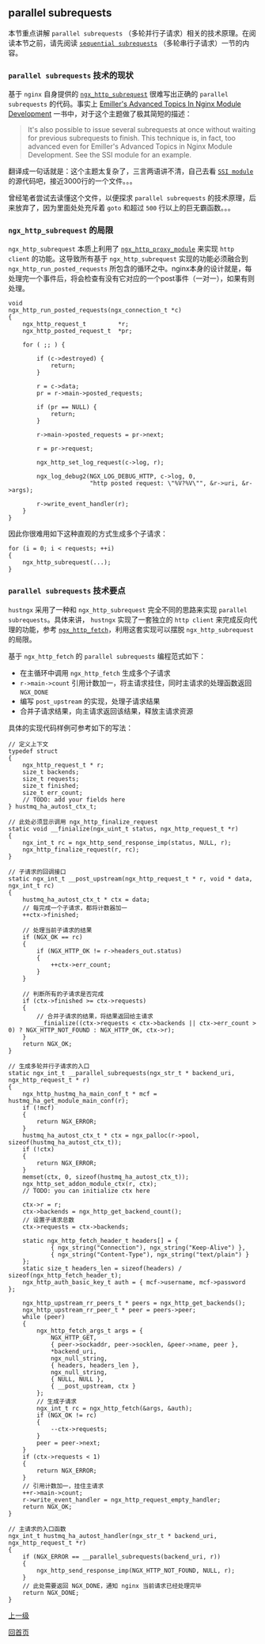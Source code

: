 parallel subrequests
--

本节重点讲解 `parallel subrequests` （多轮并行子请求）相关的技术原理。在阅读本节之前，请先阅读 [`sequential subrequests`](sequential_subrequests.md) （多轮串行子请求）一节的内容。

### `parallel subrequests` 技术的现状 ###
基于 `nginx` 自身提供的 [`ngx_http_subrequest`](http://lxr.nginx.org/source/src/http/ngx_http_core_module.c) 很难写出正确的  `parallel subrequests` 的代码。事实上 [Emiller's Advanced Topics In Nginx Module Development](http://www.evanmiller.org/nginx-modules-guide-advanced.html) 一书中，对于这个主题做了极其简短的描述：

> It's also possible to issue several subrequests at once without waiting for previous subrequests to finish. This technique is, in fact, too advanced even for Emiller's Advanced Topics in Nginx Module Development. See the SSI module for an example.

翻译成一句话就是：这个主题太复杂了，三言两语讲不清，自己去看 [`SSI module`](http://lxr.nginx.org/source/src/http/modules/ngx_http_ssi_filter_module.c) 的源代码吧，接近3000行的一个文件。。。

曾经笔者尝试去读懂这个文件，以便探求 `parallel subrequests` 的技术原理，后来放弃了，因为里面处处充斥着 `goto` 和超过 `500` 行以上的巨无霸函数。。。

### `ngx_http_subrequest` 的局限 ###

`ngx_http_subrequest` 本质上利用了 [`ngx_http_proxy_module`](http://lxr.nginx.org/source/src/http/modules/ngx_http_proxy_module.c) 来实现 `http client` 的功能。这导致所有基于 `ngx_http_subrequest` 实现的功能必须融合到 `ngx_http_run_posted_requests` 所包含的循环之中。nginx本身的设计就是，每处理完一个事件后，将会检查有没有它对应的一个post事件（一对一），如果有则处理。

    void
    ngx_http_run_posted_requests(ngx_connection_t *c)
    {
        ngx_http_request_t         *r;
        ngx_http_posted_request_t  *pr;
    
        for ( ;; ) {
    
            if (c->destroyed) {
                return;
            }
    
            r = c->data;
            pr = r->main->posted_requests;
    
            if (pr == NULL) {
                return;
            }
    
            r->main->posted_requests = pr->next;
    
            r = pr->request;
    
            ngx_http_set_log_request(c->log, r);
    
            ngx_log_debug2(NGX_LOG_DEBUG_HTTP, c->log, 0,
                           "http posted request: \"%V?%V\"", &r->uri, &r->args);
    
            r->write_event_handler(r);
        }
    }

因此你很难用如下这种直观的方式生成多个子请求：

    for (i = 0; i < requests; ++i)
    {
        ngx_http_subrequest(...);
    }

### `parallel subrequests` 技术要点 ###
`hustngx` 采用了一种和 `ngx_http_subrequest` 完全不同的思路来实现 `parallel subrequests`。具体来讲， `hustngx` 实现了一套独立的 `http client` 来完成反向代理的功能，参考 [`ngx_http_fetch`](lib_hustngx/http_module.md)，利用这套实现可以摆脱 `ngx_http_subrequest` 的局限。

基于 `ngx_http_fetch` 的 `parallel subrequests` 编程范式如下：

* 在主循环中调用 `ngx_http_fetch` 生成多个子请求
* `r->main->count` 引用计数加一，将主请求挂住，同时主请求的处理函数返回 `NGX_DONE`
* 编写 `post_upstream` 的实现，处理子请求结果
* 合并子请求结果，向主请求返回该结果，释放主请求资源

具体的实现代码样例可参考如下的写法：

    // 定义上下文
    typedef struct
    {
        ngx_http_request_t * r;
        size_t backends;
        size_t requests;
        size_t finished;
        size_t err_count;
        // TODO: add your fields here
    } hustmq_ha_autost_ctx_t;

    // 此处必须显示调用 ngx_http_finalize_request
    static void __finialize(ngx_uint_t status, ngx_http_request_t *r)
    {
        ngx_int_t rc = ngx_http_send_response_imp(status, NULL, r);
        ngx_http_finalize_request(r, rc);
    }
    
    // 子请求的回调接口
    static ngx_int_t __post_upstream(ngx_http_request_t * r, void * data, ngx_int_t rc)
    {
        hustmq_ha_autost_ctx_t * ctx = data;
        // 每完成一个子请求，都将计数器加一
        ++ctx->finished;

        // 处理当前子请求的结果
        if (NGX_OK == rc)
        {
            if (NGX_HTTP_OK != r->headers_out.status)
            {
                ++ctx->err_count;
            }
        }

        // 判断所有的子请求是否完成
        if (ctx->finished >= ctx->requests)
        {
            // 合并子请求的结果，将结果返回给主请求
            __finialize((ctx->requests < ctx->backends || ctx->err_count > 0) ? NGX_HTTP_NOT_FOUND : NGX_HTTP_OK, ctx->r);
        }
        return NGX_OK;
    }
    
    // 生成多轮并行子请求的入口
    static ngx_int_t __parallel_subrequests(ngx_str_t * backend_uri, ngx_http_request_t * r)
    {
        ngx_http_hustmq_ha_main_conf_t * mcf = hustmq_ha_get_module_main_conf(r);
        if (!mcf)
        {
            return NGX_ERROR;
        }
        hustmq_ha_autost_ctx_t * ctx = ngx_palloc(r->pool, sizeof(hustmq_ha_autost_ctx_t));
        if (!ctx)
        {
            return NGX_ERROR;
        }
        memset(ctx, 0, sizeof(hustmq_ha_autost_ctx_t));
        ngx_http_set_addon_module_ctx(r, ctx);
        // TODO: you can initialize ctx here
    
        ctx->r = r;
        ctx->backends = ngx_http_get_backend_count();
        // 设置子请求总数
        ctx->requests = ctx->backends;
    
        static ngx_http_fetch_header_t headers[] = {
                { ngx_string("Connection"), ngx_string("Keep-Alive") },
                { ngx_string("Content-Type"), ngx_string("text/plain") }
        };
        static size_t headers_len = sizeof(headers) / sizeof(ngx_http_fetch_header_t);
        ngx_http_auth_basic_key_t auth = { mcf->username, mcf->password  };
    
        ngx_http_upstream_rr_peers_t * peers = ngx_http_get_backends();
        ngx_http_upstream_rr_peer_t * peer = peers->peer;
        while (peer)
        {
            ngx_http_fetch_args_t args = {
                NGX_HTTP_GET,
                { peer->sockaddr, peer->socklen, &peer->name, peer },
                *backend_uri,
                ngx_null_string,
                { headers, headers_len },
                ngx_null_string,
                { NULL, NULL },
                { __post_upstream, ctx }
            };
            // 生成子请求
            ngx_int_t rc = ngx_http_fetch(&args, &auth);
            if (NGX_OK != rc)
            {
                --ctx->requests;
            }
            peer = peer->next;
        }
        if (ctx->requests < 1)
        {
            return NGX_ERROR;
        }
        // 引用计数加一，挂住主请求
        ++r->main->count;
        r->write_event_handler = ngx_http_request_empty_handler;
        return NGX_OK;
    }
    
    // 主请求的入口函数
    ngx_int_t hustmq_ha_autost_handler(ngx_str_t * backend_uri, ngx_http_request_t *r)
    {
        if (NGX_ERROR == __parallel_subrequests(backend_uri, r))
        {
            ngx_http_send_response_imp(NGX_HTTP_NOT_FOUND, NULL, r);
        }
        // 此处需要返回 NGX_DONE，通知 nginx 当前请求已经处理完毕
        return NGX_DONE;
    }

[上一级](index.md)

[回首页](../index.md)